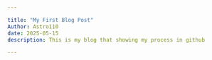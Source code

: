 ```yaml
---

title: "My First Blog Post"
Author: Astro110
date: 2025-05-15
description: This is my blog that showing my process in github

---
```

